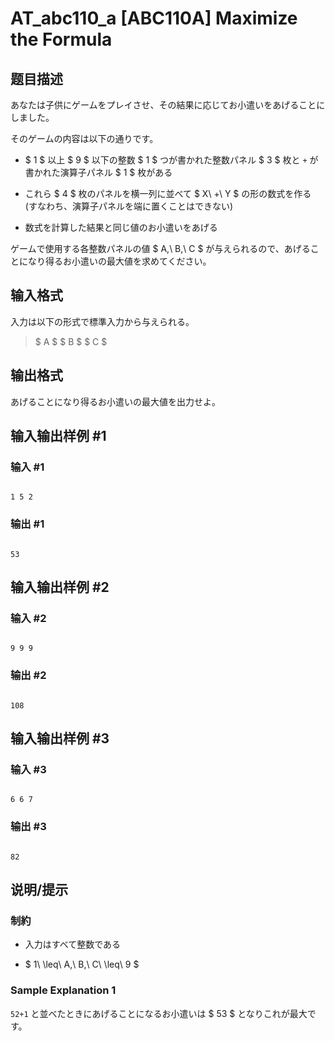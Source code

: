 # AT_abc110_a [ABC110A] Maximize the Formula

## 题目描述

[problemUrl]: https://atcoder.jp/contests/abc110/tasks/abc110_a

あなたは子供にゲームをプレイさせ、その結果に応じてお小遣いをあげることにしました。

そのゲームの内容は以下の通りです。

- $ 1 $ 以上 $ 9 $ 以下の整数 $ 1 $ つが書かれた整数パネル $ 3 $ 枚と `+` が書かれた演算子パネル $ 1 $ 枚がある
- これら $ 4 $ 枚のパネルを横一列に並べて $ X\ +\ Y $ の形の数式を作る (すなわち、演算子パネルを端に置くことはできない)
- 数式を計算した結果と同じ値のお小遣いをあげる

ゲームで使用する各整数パネルの値 $ A,\ B,\ C $ が与えられるので、あげることになり得るお小遣いの最大値を求めてください。

## 输入格式

入力は以下の形式で標準入力から与えられる。

> $ A $ $ B $ $ C $

## 输出格式

あげることになり得るお小遣いの最大値を出力せよ。

## 输入输出样例 #1

### 输入 #1

```
1 5 2
```

### 输出 #1

```
53
```

## 输入输出样例 #2

### 输入 #2

```
9 9 9
```

### 输出 #2

```
108
```

## 输入输出样例 #3

### 输入 #3

```
6 6 7
```

### 输出 #3

```
82
```

## 说明/提示

### 制約

- 入力はすべて整数である
- $ 1\ \leq\ A,\ B,\ C\ \leq\ 9 $

### Sample Explanation 1

`52+1` と並べたときにあげることになるお小遣いは $ 53 $ となりこれが最大です。